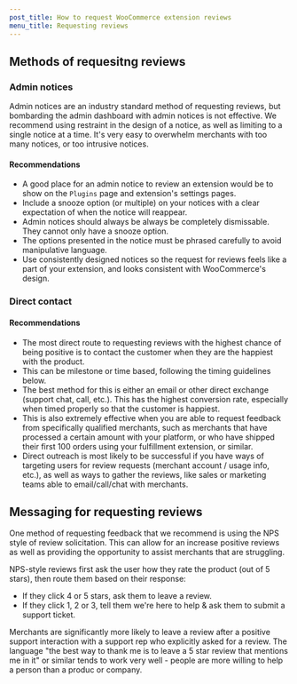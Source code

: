 ```yaml
---
post_title: How to request WooCommerce extension reviews
menu_title: Requesting reviews
---
```


## Methods of requesitng reviews

### Admin notices

Admin notices are an industry standard method of requesting reviews, but bombarding the admin dashboard with admin notices is not effective. We recommend using restraint in the design of a notice, as well as limiting to a single notice at a time. It's very easy to overwhelm merchants with too many notices, or too intrusive notices.

#### Recommendations

* A good place for an admin notice to review an extension would be to show on the `Plugins` page and extension's settings pages.
* Include a snooze option (or multiple) on your notices with a clear expectation of when the notice will reappear.
* Admin notices should always be always be completely dismissable. They cannot only have a snooze option.
* The options presented in the notice must be phrased carefully to avoid manipulative language.
* Use consistently designed notices so the request for reviews feels like a part of your extension, and looks consistent with WooCommerce's design.

### Direct contact

#### Recommendations

* The most direct route to requesting reviews with the highest chance of being positive is to contact the customer when they are the happiest with the product.
* This can be milestone or time based, following the timing guidelines below.
* The best method for this is either an email or other direct exchange (support chat, call, etc.). This has the highest conversion rate, especially when timed properly so that the customer is happiest.
* This is also extremely effective when you are able to request feedback from specifically qualified merchants, such as merchants that have processed a certain amount with your platform, or who have shipped their first 100 orders using your fulfillment extension, or similar.
* Direct outreach is most likely to be successful if you have ways of targeting users for review requests (merchant account / usage info, etc.), as well as ways to gather the reviews, like sales or marketing teams able to email/call/chat with merchants.

## Messaging for requesting reviews

One method of requesting feedback that we recommend is using the NPS style of review solicitation. This can allow for an increase positive reviews as well as providing the opportunity to assist merchants that are struggling.

NPS-style reviews first ask the user how they rate the product (out of 5 stars), then route them based on their response:

* If they click 4 or 5 stars, ask them to leave a review.
* If they click 1, 2 or 3, tell them we're here to help & ask them to submit a support ticket.

Merchants are significantly more likely to leave a review after a positive support interaction with a support rep who explicitly asked for a review. The language "the best way to thank me is to leave a 5 star review that mentions me in it" or similar tends to work very well - people are more willing to help a person than a produc or company.
